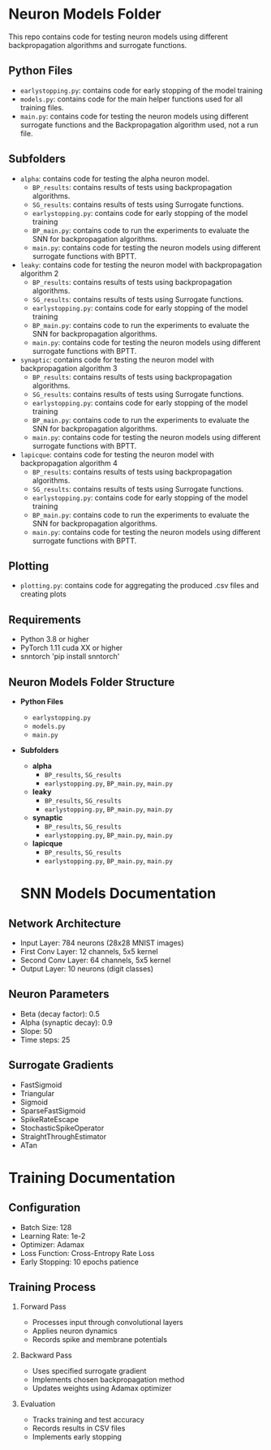 # Neuron Models Folder

This repo contains code for testing neuron models using different backpropagation algorithms and surrogate functions.

## Python Files

- `earlystopping.py`: contains code for early stopping of the model training
- `models.py`: contains code for the main helper functions used for all training files.
- `main.py`: contains code for testing the neuron models using different surrogate functions and the Backpropagation algorithm used, not a run file.

## Subfolders

- `alpha`: contains code for testing the alpha neuron model.
  - `BP_results`: contains results of tests using backpropagation algorithms.
  - `SG_results`: contains results of tests using Surrogate functions.
  - `earlystopping.py`: contains code for early stopping of the model training
  - `BP_main.py`: contains code to run the experiments to evaluate the SNN for backpropagation algorithms.
  - `main.py`: contains code for testing the neuron models using different surrogate functions with BPTT.
- `leaky`: contains code for testing the neuron model with backpropagation algorithm 2
  - `BP_results`: contains results of tests using backpropagation algorithms.
  - `SG_results`: contains results of tests using Surrogate functions.
  - `earlystopping.py`: contains code for early stopping of the model training
  - `BP_main.py`: contains code to run the experiments to evaluate the SNN for backpropagation algorithms.
  - `main.py`: contains code for testing the neuron models using different surrogate functions with BPTT.
- `synaptic`: contains code for testing the neuron model with backpropagation algorithm 3
  - `BP_results`: contains results of tests using backpropagation algorithms.
  - `SG_results`: contains results of tests using Surrogate functions.
  - `earlystopping.py`: contains code for early stopping of the model training
  - `BP_main.py`: contains code to run the experiments to evaluate the SNN for backpropagation algorithms.
  - `main.py`: contains code for testing the neuron models using different surrogate functions with BPTT.
- `lapicque`: contains code for testing the neuron model with backpropagation algorithm 4
  - `BP_results`: contains results of tests using backpropagation algorithms.
  - `SG_results`: contains results of tests using Surrogate functions.
  - `earlystopping.py`: contains code for early stopping of the model training
  - `BP_main.py`: contains code to run the experiments to evaluate the SNN for backpropagation algorithms.
  - `main.py`: contains code for testing the neuron models using different surrogate functions with BPTT.

## Plotting

- `plotting.py`: contains code for aggregating the produced .csv files and creating plots

## Requirements

- Python 3.8 or higher
- PyTorch 1.11 cuda XX or higher
- snntorch 'pip install snntorch'

## Neuron Models Folder Structure

- **Python Files**
  - `earlystopping.py`
  - `models.py`
  - `main.py`
- **Subfolders**
  - **alpha**
    - `BP_results`, `SG_results`
    - `earlystopping.py`, `BP_main.py`, `main.py`
  - **leaky**
    - `BP_results`, `SG_results`
    - `earlystopping.py`, `BP_main.py`, `main.py`
  - **synaptic**
    - `BP_results`, `SG_results`
    - `earlystopping.py`, `BP_main.py`, `main.py`
  - **lapicque**
    - `BP_results`, `SG_results`
    - `earlystopping.py`, `BP_main.py`, `main.py`

  # SNN Models Documentation

## Network Architecture
- Input Layer: 784 neurons (28x28 MNIST images)
- First Conv Layer: 12 channels, 5x5 kernel
- Second Conv Layer: 64 channels, 5x5 kernel
- Output Layer: 10 neurons (digit classes)

## Neuron Parameters
- Beta (decay factor): 0.5
- Alpha (synaptic decay): 0.9
- Slope: 50
- Time steps: 25

## Surrogate Gradients
- FastSigmoid
- Triangular
- Sigmoid
- SparseFastSigmoid
- SpikeRateEscape
- StochasticSpikeOperator
- StraightThroughEstimator
- ATan

# Training Documentation

## Configuration
- Batch Size: 128
- Learning Rate: 1e-2
- Optimizer: Adamax
- Loss Function: Cross-Entropy Rate Loss
- Early Stopping: 10 epochs patience

## Training Process
1. Forward Pass
   - Processes input through convolutional layers
   - Applies neuron dynamics
   - Records spike and membrane potentials

2. Backward Pass
   - Uses specified surrogate gradient
   - Implements chosen backpropagation method
   - Updates weights using Adamax optimizer

3. Evaluation
   - Tracks training and test accuracy
   - Records results in CSV files
   - Implements early stopping

